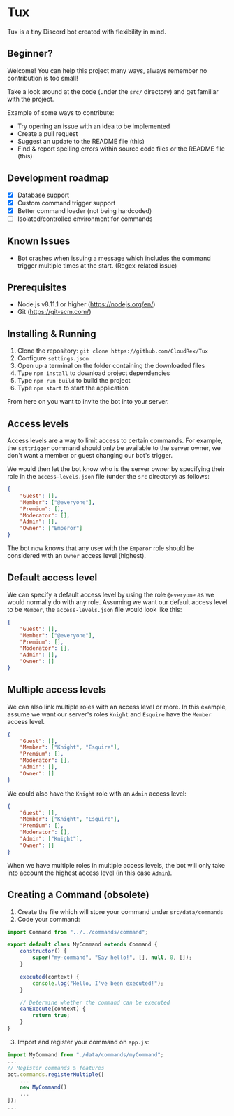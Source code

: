 # Tux
Tux is a tiny Discord bot created with flexibility in mind.

## Beginner?
Welcome! You can help this project many ways, always remember no contribution is too small!

Take a look around at the code (under the `src/` directory) and get familiar with the project.

Example of some ways to contribute:

* Try opening an issue with an idea to be implemented
* Create a pull request
* Suggest an update to the README file (this)
* Find & report spelling errors within source code files or the README file (this)

## Development roadmap
* [X] Database support
* [X] Custom command trigger support
* [X] Better command loader (not being hardcoded)
* [ ] Isolated/controlled environment for commands

## Known Issues
* Bot crashes when issuing a message which includes the command trigger multiple times at the start. (Regex-related issue)

## Prerequisites
* Node.js v8.11.1 or higher (https://nodejs.org/en/)
* Git (https://git-scm.com/)

## Installing & Running
1. Clone the repository: `git clone https://github.com/CloudRex/Tux`
2. Configure `settings.json`
3. Open up a terminal on the folder containing the downloaded files
4. Type `npm install` to download project dependencies
5. Type `npm run build` to build the project
6. Type `npm start` to start the application

From here on you want to invite the bot into your server.

## Access levels
Access levels are a way to limit access to certain commands.
For example, the `settrigger` command should only be available to the server owner, we don't want a member or guest changing our bot's trigger.

We would then let the bot know who is the server owner by specifying their role in the `access-levels.json` file (under the `src` directory) as follows:

```json
{
	"Guest": [],
	"Member": ["@everyone"],
	"Premium": [],
	"Moderator": [],
	"Admin": [],
	"Owner": ["Emperor"]
}
```

The bot now knows that any user with the `Emperor` role should be considered with an `Owner` access level (highest).

## Default access level
We can specify a default access level by using the role `@everyone` as we would normally do with any role.
Assuming we want our default access level to be `Member`, the `access-levels.json` file would look like this:

```json
{
	"Guest": [],
	"Member": ["@everyone"],
	"Premium": [],
	"Moderator": [],
	"Admin": [],
	"Owner": []
}
```

## Multiple access levels
We can also link multiple roles with an access level or more.
In this example, assume we want our server's roles `Knight` and `Esquire` have the `Member` access level.

```json
{
	"Guest": [],
	"Member": ["Knight", "Esquire"],
	"Premium": [],
	"Moderator": [],
	"Admin": [],
	"Owner": []
}
```

We could also have the `Knight` role with an `Admin` access level:

```json
{
	"Guest": [],
	"Member": ["Knight", "Esquire"],
	"Premium": [],
	"Moderator": [],
	"Admin": ["Knight"],
	"Owner": []
}
```

When we have multiple roles in multiple access levels, the bot will only take into account the highest access level (in this case `Admin`).

## Creating a Command (obsolete)
1. Create the file which will store your command under `src/data/commands`
2. Code your command:

```javascript
import Command from "../../commands/command";

export default class MyCommand extends Command {
    constructor() {
        super("my-command", "Say hello!", [], null, 0, []);
    }

    executed(context) {
        console.log("Hello, I've been executed!");
    }

    // Determine whether the command can be executed
    canExecute(context) {
        return true;
    }
}
```

3. Import and register your command on `app.js`:
```javascript
import MyCommand from "./data/commands/myCommand";
...
// Register commands & features
bot.commands.registerMultiple([
    ...
    new MyCommand()
    ...
]);
...
```
